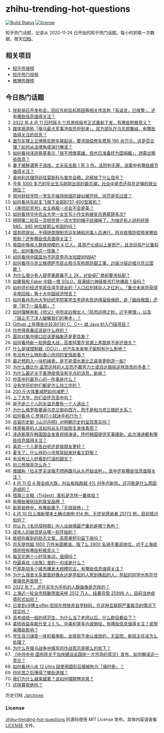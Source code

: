 # zhihu-trending-hot-questions

[![Build Status](https://github.com/justjavac/zhihu-trending-hot-questions/workflows/ci/badge.svg?branch=master)](https://github.com/justjavac/zhihu-trending-hot-questions/actions)
[![license](https://img.shields.io/github/license/justjavac/zhihu-trending-hot-questions)](https://github.com/justjavac/zhihu-trending-hot-questions/blob/master/LICENSE)

知乎热门话题，记录从 2020-11-24 日开始的知乎热门话题。每小时抓取一次数据，按天[归档](./archives)。

## 相关项目

- [知乎热搜榜](https://github.com/justjavac/zhihu-trending-top-search)
- [知乎热门视频](https://github.com/justjavac/zhihu-trending-hot-video)
- [微博热搜榜](https://github.com/justjavac/weibo-trending-hot-search)

## 今日热门话题

<!-- BEGIN -->
<!-- 最后更新时间 Tue Apr 12 2022 07:21:00 GMT+0800 (China Standard Time) -->

1. [民航局召开发布会，回应东航坠机原因等相关传言称「系谣言，已报警」，还有哪些信息值得关注？](https://www.zhihu.com/question/527283848)
1. [2022 年 4 月 11 日时隔 8 个月游戏版号正式重新下发，有哪些积极意义？](https://www.zhihu.com/question/527302716)
1. [媒体报道称「俄乌最大军事冲突恐将到来」，双方部队在乌东部集结，有哪些值得关注的信息？](https://www.zhihu.com/question/527274467)
1. [面包车撞上兰博基尼跑车被起诉，要求赔偿修车费用 190 余万元，这是否合理？如何从法律角度进行解读？](https://www.zhihu.com/question/527216261)
1. [如何看待泽连斯基表示「我不想做英雄，但也已准备好为国捐躯」，透露出哪些信息？](https://www.zhihu.com/question/527319101)
1. [妻子被醉酒男子调戏，丈夫反击致 1 死 3 伤，法院判无罪，该案中有哪些细节值得关注？](https://www.zhihu.com/question/526794303)
1. [奥地利总理将前往莫斯科与普京会晤，这释放了什么信号？](https://www.zhihu.com/question/527255939)
1. [今年 1000 多万的毕业生与刚刚出现的裁员潮，社会中是否还存在足够的就业岗位？](https://www.zhihu.com/question/526659813)
1. [郑州财经学院一学生在操场放烟花疑似被开除，惩罚是否过度？](https://www.zhihu.com/question/527225600)
1. [如何看待东航复飞旗下全部B737-800型客机？](https://www.zhihu.com/question/527034166)
1. [《泰坦尼克号》女主再瘦一点会不会更美？](https://www.zhihu.com/question/434684931)
1. [如何看待华中农业大学一女生写小作文称被变态男尾随多次?](https://www.zhihu.com/question/527131451)
1. [明明第二轮双一流把世界一流大学的帽子给摘掉了，为啥还有人说利好原 985，985 地位就那么牢固的吗？](https://www.zhihu.com/question/526658284)
1. [国务院提出，不得随意限制货运车辆和司乘人员通行，将对疫情防控带来哪些帮助？还有哪些信息值得关注？](https://www.zhihu.com/question/527320368)
1. [我国中等收入群体规模约 4 亿人，其资产七成以上是房产，且流动资产比重较低，如何看待这一现象？](https://www.zhihu.com/question/527251666)
1. [如何看待中国篮协不同意李月汝加盟WNBA?](https://www.zhihu.com/question/526737976)
1. [如何看待乌克兰敖德萨市民众帮乌军构筑防御工事，边装沙袋边唱乌克兰国歌？](https://www.zhihu.com/question/526690919)
1. [为什么很少有人提苹果屏幕不上 2K，对安卓厂商却要求标配？](https://www.zhihu.com/question/526526488)
1. [如果我和 Faker 中路一塔 SOLO，我满级六神装能吊打他裸装 1 级吗？](https://www.zhihu.com/question/526426542)
1. [如何评价经济学家任泽平提出的「人口红利转向人才红利」、「重仓未来将获得丰厚回报」等十大中国经济预言？](https://www.zhihu.com/question/527224684)
1. [如何看待苏州大学纺织学院某学生考研失败选择留级保研，是「曲线救国」还是「抢下一届名额」？](https://www.zhihu.com/question/524723941)
1. [如何理解电影《师父》中所说白俄女人「肌肉运用之妙，近乎拳理」，以及「阻止不了洋人破解我们的拳术」？](https://www.zhihu.com/question/39621513)
1. [Github 上有哪些比较流行的 C、C++ 或 Java 的入门级项目？](https://www.zhihu.com/question/20545075)
1. [你觉得青春应该是什么样的？](https://www.zhihu.com/question/527160158)
1. [面向对象中接口应该更抽象还是更具象？](https://www.zhihu.com/question/525699909)
1. [如何看待新一轮网盘大战，百度阿里在资源上差距是不是还很大？](https://www.zhihu.com/question/527269439)
1. [什么是域控制器（DCU），对汽车未来电子架构有什么影响？](https://www.zhihu.com/question/458937537)
1. [有没有什么特别虐心坎坷的爱情故事？](https://www.zhihu.com/question/40741643)
1. [最近想购入一块机械表，是不是潜水表比正装表更耐造一些?](https://www.zhihu.com/question/513137445)
1. [为什么像比尔·盖茨这样的人反而不戴劳力士或百达翡丽这样昂贵的手表？](https://www.zhihu.com/question/420037280)
1. [为什么最近关于香港疫情没有半点的消息、新闻？](https://www.zhihu.com/question/526003933)
1. [你高中时最开心的一件事是什么？](https://www.zhihu.com/question/527301343)
1. [没有学历的你们都是怎么找工作的？](https://www.zhihu.com/question/524199887)
1. [200 斤大体重减肥如何减肥？](https://www.zhihu.com/question/388942898)
1. [上了大学，你们会怀念高中吗？](https://www.zhihu.com/question/521188568)
1. [是不是三个人的友谊总要有一个人退出？](https://www.zhihu.com/question/527103107)
1. [为什么俄罗斯要逼乌克兰倒向西方，而不是和乌克兰搞好关系？](https://www.zhihu.com/question/527141565)
1. [如何看待 C 罗摔打小球迷手机行为？](https://www.zhihu.com/question/527064614)
1. [古装历史剧《山河月明》对明朝历史的呈现真实吗？](https://www.zhihu.com/question/526473285)
1. [体质极差的人该如何从头开始恢复身体素质？](https://www.zhihu.com/question/20381470)
1. [泽连斯基在韩国国会发表视频演讲，呼吁韩国提供军事援助，此次演讲都有哪些信息值得关注？](https://www.zhihu.com/question/527322017)
1. [喜欢一个人是告白呢还是做朋友更好？](https://www.zhihu.com/question/525804661)
1. [夏天了，什么样的小吊带穿起来好看又舒服？](https://www.zhihu.com/question/467022624)
1. [有没有让人好看到打滚的甜文？](https://www.zhihu.com/question/515345064)
1. [初三想放弃怎么办？](https://www.zhihu.com/question/526398369)
1. [俄媒称「拉夫罗夫说俄不想再跟乌从头开始谈判」，其中还有哪些信息值得关注？](https://www.zhihu.com/question/526372798)
1. [4 月 11 日 A 股全线大跌，创业板指跌超 4% 创年内新低，这可能是什么原因造成的？](https://www.zhihu.com/question/527281867)
1. [搭乘三叉戟（Trident）客机是怎样一番体验？](https://www.zhihu.com/question/271957617)
1. [有哪些被低估的珠宝品牌 ？](https://www.zhihu.com/question/518277660)
1. [新房装修中，有哪些属于「无效装修」？](https://www.zhihu.com/question/455171845)
1. [4 月 10 日上海新增本土确诊病例 914 例、无症状感染者 25173 例，目前情况如何？](https://www.zhihu.com/question/527212478)
1. [你认为《名侦探柯南》中人设崩塌最严重的是哪个角色？](https://www.zhihu.com/question/402228507)
1. [成年人的崩溃是从哪一刻开始的？](https://www.zhihu.com/question/313655517)
1. [能把你看到的励志文案、高质量短句留下来吗？](https://www.zhihu.com/question/486998993)
1. [京东提供超 1600 万件米面粮油，饿了么 2800 名骑手重返岗位，对于上海疫情防控有哪些积极意义？](https://www.zhihu.com/question/527097035)
1. [每天花两个小时背单词，值得吗？](https://www.zhihu.com/question/445968666)
1. [你最喜欢《龙族》里的一句话是什么？](https://www.zhihu.com/question/523576103)
1. [巴基斯坦多个城市爆发大规模抗议，有哪些信息值得关注？](https://www.zhihu.com/question/525966847)
1. [为什么宿舍关系里面好像永远是早起的人惹到晚起的人，早起的同学也有在尽量降低声音呀？](https://www.zhihu.com/question/510280448)
1. [2022 年了，还在买华为手机的人群画像是怎样的？](https://www.zhihu.com/question/524057033)
1. [上海近一轮全市核酸筛查采样 2512 万人，结果异常 25996 人，目前当地疫情形式如何？](https://www.zhihu.com/question/527233188)
1. [已拿到c9博士offer,但现在想放弃自学转码，在这种互联网严重裁员的情况下现实吗？](https://www.zhihu.com/question/527039634)
1. [高考成绩一般的师范生，为什么当了老师以后，什么题目都会了？](https://www.zhihu.com/question/378142443)
1. [美债收益率飙升至 2.5 %，中美利差年内或倒挂，有哪些信息值得关注？或带来哪些影响？](https://www.zhihu.com/question/524771072)
1. [学生自习课拿一体机看电影，全班拒不承认谁放的，无监控，新班主任该怎么处理？](https://www.zhihu.com/question/447873108)
1. [为什么在俄乌战争中俄军的作战意志是那么的低下？](https://www.zhihu.com/question/520227107)
1. [《中共中央 国务院关于加快建设全国统一大市场的意见》发布，如何解读这一意见？](https://www.zhihu.com/question/527125040)
1. [如何看待小米 12 Ultra 因使用圆形后摄被称为「保时泰」？](https://www.zhihu.com/question/527039681)
1. [你吃苦之后懂得了哪些道理？](https://www.zhihu.com/question/469111644)
1. [我们为什么越来越累？该如何摆脱倦怠感？](https://www.zhihu.com/question/524596299)
1. [这样算拒绝吗？](https://www.zhihu.com/question/527217188)

<!-- END -->

历史归档 [./archives](./archives)

### License

[zhihu-trending-hot-questions](https://github.com/justjavac/zhihu-trending-hot-questions)
的源码使用 MIT License 发布。具体内容请查看 [LICENSE](./LICENSE) 文件。
